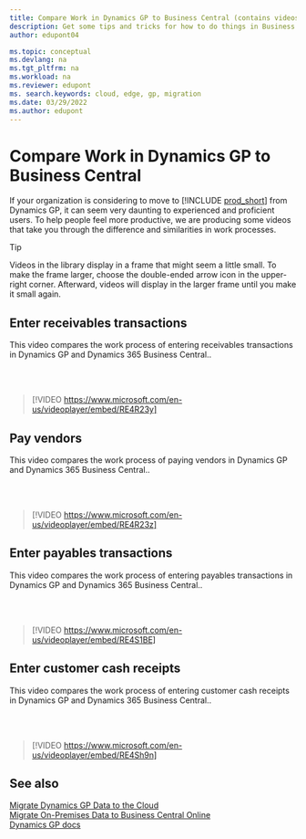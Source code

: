```yaml
---
title: Compare Work in Dynamics GP to Business Central (contains videos)
description: Get some tips and tricks for how to do things in Business Central online that you currently do in Dynamics GP.
author: edupont04

ms.topic: conceptual
ms.devlang: na
ms.tgt_pltfrm: na
ms.workload: na
ms.reviewer: edupont
ms. search.keywords: cloud, edge, gp, migration
ms.date: 03/29/2022
ms.author: edupont
---
```


# Compare Work in Dynamics GP to Business Central

If your organization is considering to move to [!INCLUDE [prod_short](../includes/prod_short.md)] from Dynamics GP, it can seem very daunting to experienced and proficient users. To help people feel more productive, we are producing some videos that take you through the difference and similarities in work processes.

> [!Tip]  
> Videos in the library display in a frame that might seem a little small. To make the frame larger, choose the double-ended arrow icon in the upper-right corner. Afterward, videos will display in the larger frame until you make it small again.

## Enter receivables transactions

This video compares the work process of entering receivables transactions in Dynamics GP and Dynamics 365 Business Central..

<br><br>  

> [!VIDEO https://www.microsoft.com/en-us/videoplayer/embed/RE4R23y]

## Pay vendors

This video compares the work process of paying vendors in Dynamics GP and Dynamics 365 Business Central..

<br><br>  

> [!VIDEO https://www.microsoft.com/en-us/videoplayer/embed/RE4R23z]

## Enter payables transactions

This video compares the work process of entering payables transactions in Dynamics GP and Dynamics 365 Business Central..

<br><br>  

> [!VIDEO https://www.microsoft.com/en-us/videoplayer/embed/RE4S1BE]

## Enter customer cash receipts

This video compares the work process of entering customer cash receipts in Dynamics GP and Dynamics 365 Business Central..

<br><br>  

> [!VIDEO https://www.microsoft.com/en-us/videoplayer/embed/RE4Sh9n]

## See also

[Migrate Dynamics GP Data to the Cloud](migrate-dynamics-gp.md)  
[Migrate On-Premises Data to Business Central Online](migrate-data.md)  
[Dynamics GP docs](/dynamics-gp/)  
